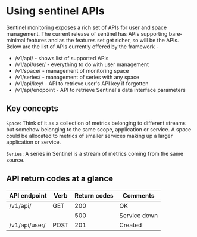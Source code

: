 # Using sentinel APIs

Sentinel monitoring exposes a rich set of APIs for user and space management. The current release of sentinel has APIs supporting bare-minimal features and as the features set get richer, so will be the APIs. Below are the list of APIs currently offered by the framework -

* /v1/api/ - shows list of supported APIs
* /v1/api/user/ - everything to do with user management
* /v1/space/ - management of monitoring space
* /v1/series/ - management of series with any space
* /v1/api/key/ - API to retrieve user's API key if forgotten
* /v1/api/endpoint - API to retrieve Sentinel's data interface parameters

## Key concepts

`Space`: Think of it as a collection of metrics belonging to different streams but somehow belonging to the same scope, application or service. A space could be allocated to metrics of smaller services making up a larger application or service.

`Series`: A series in Sentinel is a stream of metrics coming from the same source.

## API return codes at a glance
<!--table-->
| API endpoint  | Verb  | Return codes  | Comments     |
| ------------- |------ |-------------- | ------------ |
| /v1/api/      | GET   | 200           | OK           |
|               |       | 500           | Service down |
| /v1/api/user/ | POST  | 201           | Created      |
<!--endtable-->